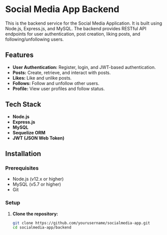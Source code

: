 # Social Media App Backend

This is the backend service for the Social Media Application. It is built using Node.js, Express.js, and MySQL. The backend provides RESTful API endpoints for user authentication, post creation, liking posts, and following/unfollowing users.

## Features

- **User Authentication:** Register, login, and JWT-based authentication.
- **Posts:** Create, retrieve, and interact with posts.
- **Likes:** Like and unlike posts.
- **Follows:** Follow and unfollow other users.
- **Profile:** View user profiles and follow status.

## Tech Stack

- **Node.js**
- **Express.js**
- **MySQL**
- **Sequelize ORM**
- **JWT (JSON Web Token)**

## Installation

### Prerequisites

- Node.js (v12.x or higher)
- MySQL (v5.7 or higher)
- Git

### Setup

1. **Clone the repository:**

   ```bash
   git clone https://github.com/yourusername/socialmedia-app.git
   cd socialmedia-app/backend
